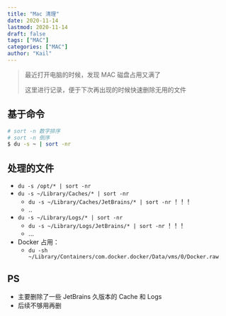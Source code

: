 ```yaml
---
title: "Mac 清理"
date: 2020-11-14
lastmod: 2020-11-14
draft: false
tags: ["MAC"]
categories: ["MAC"]
author: "Kail"
---
```




>最近打开电脑的时候，发现 MAC 磁盘占用又满了
>
>这里进行记录，便于下次再出现的时候快速删除无用的文件



<!-- more -->



## 基于命令

```bash
# sort -n 数字排序
# sort -n 倒序
$ du -s ~ | sort -nr
```



## 处理的文件

- `du -s /opt/* | sort -nr`
- `du -s ~/Library/Caches/* | sort -nr`
  - `du -s ~/Library/Caches/JetBrains/* | sort -nr` ！！！
  - ..
- `du -s ~/Library/Logs/* | sort -nr`
  - `du -s ~/Library/Logs/JetBrains/* | sort -nr`  ！！！
  - ...
- Docker 占用：
  -  `du -sh ~/Library/Containers/com.docker.docker/Data/vms/0/Docker.raw`



## PS

- 主要删除了一些 JetBrains 久版本的 Cache 和 Logs
- 后续不够用再删

